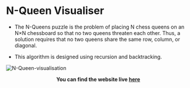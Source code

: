 # N-Queen Visualiser

- The N-Queens puzzle is the problem of placing N chess queens on an N×N chessboard so that no two queens threaten each other. Thus, a solution requires that no two queens share the same row, column, or diagonal.

- This algorithm is designed using recursion and backtracking.

![N-Queen-visualisation](visualisation.gif)

**<p align='center'>You can find the website live <a href="https://nqueen-visualiser-github.netlify.app/">here</a></p>**
